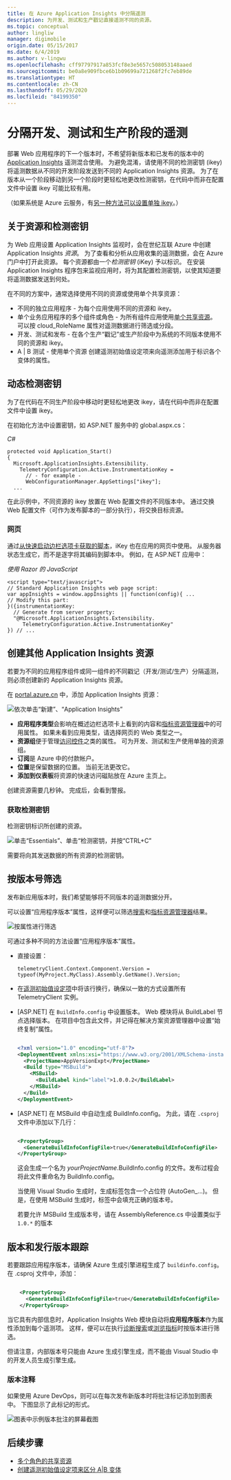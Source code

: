 ```yaml
---
title: 在 Azure Application Insights 中分隔遥测
description: 为开发、测试和生产戳记直接遥测不同的资源。
ms.topic: conceptual
author: lingliw
manager: digimobile
origin.date: 05/15/2017
ms.date: 6/4/2019
ms.author: v-lingwu
ms.openlocfilehash: cff97797917a853fcf8e3e5657c508053148aaed
ms.sourcegitcommit: be0a8e909fbce6b1b09699a721268f2fc7eb89de
ms.translationtype: HT
ms.contentlocale: zh-CN
ms.lasthandoff: 05/29/2020
ms.locfileid: "84199350"
---
```

# <a name="separating-telemetry-from-development-test-and-production"></a>分隔开发、测试和生产阶段的遥测

部署 Web 应用程序的下一个版本时，不希望将新版本和已发布的版本中的 [Application Insights](../../azure-monitor/app/app-insights-overview.md) 遥测混合使用。 为避免混淆，请使用不同的检测密钥 (ikey) 将遥测数据从不同的开发阶段发送到不同的 Application Insights 资源。 为了在版本从一个阶段移动到另一个阶段时更轻松地更改检测密钥，在代码中而非在配置文件中设置 ikey 可能比较有用。 

（如果系统是 Azure 云服务，有[另一种方法可以设置单独 ikey](../../azure-monitor/app/cloudservices.md)。）

## <a name="about-resources-and-instrumentation-keys"></a>关于资源和检测密钥

为 Web 应用设置 Application Insights 监视时，会在世纪互联 Azure 中创建 Application Insights *资源*。 为了查看和分析从应用收集的遥测数据，会在 Azure 门户中打开此资源。 每个资源都由一个*检测密钥* (iKey) 予以标识。 在安装 Application Insights 程序包来监视应用时，将为其配置检测密钥，以使其知道要将遥测数据发送到何处。

在不同的方案中，通常选择使用不同的资源或使用单个共享资源：

* 不同的独立应用程序 - 为每个应用使用不同的资源和 ikey。
* 单个业务应用程序的多个组件或角色 - 为所有组件应用使用[单个共享资源](../../azure-monitor/app/app-map.md)。 可以按 cloud_RoleName 属性对遥测数据进行筛选或分段。
* 开发、测试和发布 - 在各个生产“戳记”或生产阶段中为系统的不同版本使用不同的资源和 ikey。
* A | B 测试 - 使用单个资源 创建遥测初始值设定项来向遥测添加用于标识各个变体的属性。


<a name="dynamic-ikey"></a>
##  <a name="dynamic-instrumentation-key"></a>动态检测密钥

为了在代码在不同生产阶段中移动时更轻松地更改 ikey，请在代码中而非在配置文件中设置 ikey。

在初始化方法中设置密钥，如 ASP.NET 服务中的 global.aspx.cs：

*C#*

    protected void Application_Start()
    {
      Microsoft.ApplicationInsights.Extensibility.
        TelemetryConfiguration.Active.InstrumentationKey = 
          // - for example -
          WebConfigurationManager.AppSettings["ikey"];
      ...

在此示例中，不同资源的 ikey 放置在 Web 配置文件的不同版本中。 通过交换 Web 配置文件（可作为发布脚本的一部分执行），将交换目标资源。

### <a name="web-pages"></a>网页
通过[从快速启动边栏选项卡获取的脚本](../../azure-monitor/app/javascript.md)，iKey 也在应用的网页中使用。 从服务器状态生成它，而不是逐字将其编码到脚本中。 例如，在 ASP.NET 应用中：

*使用 Razor 的 JavaScript*

    <script type="text/javascript">
    // Standard Application Insights web page script:
    var appInsights = window.appInsights || function(config){ ...
    // Modify this part:
    }({instrumentationKey:  
      // Generate from server property:
      "@Microsoft.ApplicationInsights.Extensibility.
         TelemetryConfiguration.Active.InstrumentationKey"
    }) // ...


## <a name="create-additional-application-insights-resources"></a>创建其他 Application Insights 资源
若要为不同的应用程序组件或同一组件的不同戳记（开发/测试/生产）分隔遥测，则必须创建新的 Application Insights 资源。

在 [portal.azure.cn](https://portal.azure.cn) 中，添加 Application Insights 资源：

![依次单击“新建”、“Application Insights”](./media/separate-resources/01-new.png)

* **应用程序类型**会影响在概述边栏选项卡上看到的内容和[指标资源管理器](../../azure-monitor/platform/metrics-charts.md)中的可用属性。 如果未看到应用类型，请选择网页的 Web 类型之一。
* **资源组**便于管理[访问控件](../../azure-monitor/app/resources-roles-access-control.md)之类的属性。 可为开发、测试和生产使用单独的资源组。
* **订阅**是 Azure 中的付款帐户。
* **位置**是保留数据的位置。 当前无法更改它。 
* **添加到仪表板**将资源的快速访问磁贴放在 Azure 主页上。 

创建资源需要几秒钟。 完成后，会看到警报。

### <a name="getting-the-instrumentation-key"></a>获取检测密钥
检测密钥标识所创建的资源。 

![单击“Essentials”、单击“检测密钥，并按“CTRL+C”](./media/separate-resources/02-props.png)

需要将向其发送数据的所有资源的检测密钥。

## <a name="filter-on-build-number"></a>按版本号筛选
发布新应用版本时，我们希望能够将不同版本的遥测数据分开。

可以设置“应用程序版本”属性，这样便可以筛选[搜索](../../azure-monitor/app/diagnostic-search.md)和[指标资源管理器](../../azure-monitor/platform/metrics-charts.md)结果。

![按属性进行筛选](./media/separate-resources/050-filter.png)

可通过多种不同的方法设置“应用程序版本”属性。

* 直接设置：

    `telemetryClient.Context.Component.Version = typeof(MyProject.MyClass).Assembly.GetName().Version;`
* 在[遥测初始值设定项](../../azure-monitor/app/api-custom-events-metrics.md#defaults)中将该行换行，确保以一致的方式设置所有 TelemetryClient 实例。
* [ASP.NET] 在 `BuildInfo.config` 中设置版本。 Web 模块将从 BuildLabel 节点选择版本。 在项目中包含此文件，并记得在解决方案资源管理器中设置“始终复制”属性。

    ```XML

    <?xml version="1.0" encoding="utf-8"?>
    <DeploymentEvent xmlns:xsi="https://www.w3.org/2001/XMLSchema-instance" xmlns:xsd="https://www.w3.org/2001/XMLSchema" xmlns="http://schemas.microsoft.com/VisualStudio/DeploymentEvent/2013/06">
      <ProjectName>AppVersionExpt</ProjectName>
      <Build type="MSBuild">
        <MSBuild>
          <BuildLabel kind="label">1.0.0.2</BuildLabel>
        </MSBuild>
      </Build>
    </DeploymentEvent>

    ```
* [ASP.NET] 在 MSBuild 中自动生成 BuildInfo.config。 为此，请在 `.csproj` 文件中添加以下几行：

    ```XML

    <PropertyGroup>
      <GenerateBuildInfoConfigFile>true</GenerateBuildInfoConfigFile>    <IncludeServerNameInBuildInfo>true</IncludeServerNameInBuildInfo>
    </PropertyGroup>
    ```

    这会生成一个名为 *yourProjectName*.BuildInfo.config 的文件。发布过程会将此文件重命名为 BuildInfo.config。

    当使用 Visual Studio 生成时，生成标签包含一个占位符 (AutoGen_...)。 但是，在使用 MSBuild 生成时，标签中会填充正确的版本号。

    若要允许 MSBuild 生成版本号，请在 AssemblyReference.cs 中设置类似于 `1.0.*` 的版本

## <a name="version-and-release-tracking"></a>版本和发行版本跟踪
若要跟踪应用程序版本，请确保 Azure 生成引擎进程生成了 `buildinfo.config`。 在 .csproj 文件中，添加：  

```XML

    <PropertyGroup>
      <GenerateBuildInfoConfigFile>true</GenerateBuildInfoConfigFile>    <IncludeServerNameInBuildInfo>true</IncludeServerNameInBuildInfo>
    </PropertyGroup>
```

当它具有内部信息时，Application Insights Web 模块自动将**应用程序版本**作为属性添加到每个遥测项。 这样，便可以在执行[诊断搜索](../../azure-monitor/app/diagnostic-search.md)或[浏览指标](../../azure-monitor/platform/metrics-charts.md)时按版本进行筛选。

但请注意，内部版本号只能由 Azure 生成引擎生成，而不能由 Visual Studio 中的开发人员生成引擎生成。

### <a name="release-annotations"></a>版本注释
如果使用 Azure DevOps，则可以在每次发布新版本时将批注标记添加到图表中。 下图显示了此标记的形式。

![图表中示例版本批注的屏幕截图](media/separate-resources/release-annotation.png)
## <a name="next-steps"></a>后续步骤

* [多个角色的共享资源](../../azure-monitor/app/app-map.md)
* [创建遥测初始值设定项来区分 A|B 变体](../../azure-monitor/app/api-filtering-sampling.md#add-properties)




